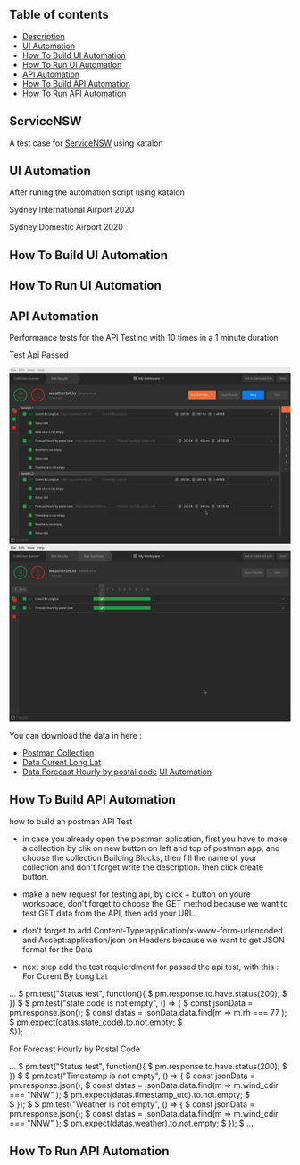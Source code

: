 ## Table of contents
* [Description](#ServiceNSW)
* [UI Automation](#UI-Automation)
* [How To Build UI Automation](#How-To-Build-UI-Automation)
* [How To Run UI Automation](#How-To-Run-UI-Automation)
* [API Automation](#API-Automation)
* [How To Build API Automation](#How-To-Build-API-Automation)
* [How To Run API Automation](#How-To-Run-API-Automation)

## ServiceNSW

A test case for [ServiceNSW](https://www.service.nsw.gov.au/) using katalon


## UI Automation
After runing the automation script using katalon

Sydney International Airport 2020

Sydney Domestic Airport 2020

## How To Build UI Automation

## How To Run UI Automation

## API Automation

Performance tests for the API Testing with 10 times in a 1 minute duration 

Test Api Passed

![Pict1](https://github.com/yudistirairvan/ServiceNSW/blob/main/pict1.png)
![Pict1](https://github.com/yudistirairvan/ServiceNSW/blob/main/pic2.png)

You can download the data in here :
* [Postman Collection](https://github.com/yudistirairvan/ServiceNSW/blob/main/weatherbit.io.postman_test_run.json)
* [Data Curent Long Lat](https://github.com/yudistirairvan/ServiceNSW/blob/main/Data%20Curent%20Long%20Lat)
* [Data Forecast Hourly by postal code](https://github.com/yudistirairvan/ServiceNSW/blob/main/Data%20Forecast%20Hourly%20by%20postal%20code)
 [UI Automation](#UI-Automation)

## How To Build API Automation
how to build an postman API Test
* in case you already open the postman aplication, first you have to make a collection by clik on new button on left and top of postman app, and choose the collection Building Blocks, then fill the name of your collection and don't forget write the description. then click create button.

* make a new request for testing api, by click + button on youre workspace, don't forget to choose the GET method because we want to test GET data from the API, then add your URL.

* don't forget to add Content-Type:application/x-www-form-urlencoded and Accept:application/json on Headers because we want to get JSON format for the Data

* next step add the test requierdment for passed the api test, with this : 
For Curent By Long Lat 

...
$ pm.test("Status test", function(){
$    pm.response.to.have.status(200);
$ })
$
$ pm.test("state code is not empty", () => {
$    const jsonData = pm.response.json();
$    const datas = jsonData.data.find(m => m.rh === 77 );
$    pm.expect(datas.state_code).to.not.empty;
$   
$});
...

For Forecast Hourly by Postal Code

...
$ pm.test("Status test", function(){
$    pm.response.to.have.status(200);
$ })
$
$ pm.test("Timestamp is not empty", () => {
$    const jsonData = pm.response.json();
$    const datas = jsonData.data.find(m => m.wind_cdir === "NNW" );
$    pm.expect(datas.timestamp_utc).to.not.empty;
$   
$ });
$
$ pm.test("Weather is not empty", () => {
$    const jsonData = pm.response.json();
$    const datas = jsonData.data.find(m => m.wind_cdir === "NNW" );
$    pm.expect(datas.weather).to.not.empty;
$ });
$
...
## How To Run API Automation
